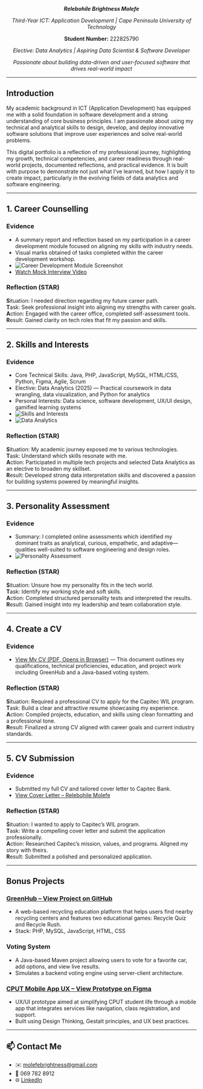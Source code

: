 <p align="center"><i><b>Relebohile Brightness Molefe</b></i></p>
<p align="center"> <i>Third-Year ICT: Application Development | Cape Peninsula University of Technology</i></p>
<p align="center"> <b>Student Number:</b> 222825790</p>
<p align="center"> <i>Elective: Data Analytics | Aspiring Data Scientist & Software Developer</i></p>
<p align="center"> <i>Passionate about building data-driven and user-focused software that drives real-world impact</i></p>

---

## Introduction

My academic background in ICT (Application Development) has equipped me with a solid foundation in software development and a strong understanding of core business principles. I am passionate about using my technical and analytical skills to design, develop, and deploy innovative software solutions that improve user experiences and solve real-world problems.

This digital portfolio is a reflection of my professional journey, highlighting my growth, technical competencies, and career readiness through real-world projects, documented reflections, and practical evidence. It is built with purpose to demonstrate not just what I’ve learned, but how I apply it to create impact, particularly in the evolving fields of data analytics and software engineering.

---

##  1. Career Counselling

###  Evidence
- A summary report and reflection based on my participation in a career development module focused on aligning my skills with industry needs.
- Visual marks obtained of tasks completed within the career development workshop.
- ![Career Development Module Screenshot](https://github.com/user-attachments/assets/a37b2b66-5e3d-4d68-ad2a-ab98c3b7d7ec)
- [ Watch Mock Interview Video](https://github.com/wil-it2025/cv-tutorial-RelebohileMolefe2/blob/main/Mock-Interview.mp4)

### Reflection (STAR)
**S**ituation: I needed direction regarding my future career path.  
**T**ask: Seek professional insight into aligning my strengths with career goals.  
**A**ction: Engaged with the career office, completed self-assessment tools.  
**R**esult: Gained clarity on tech roles that fit my passion and skills.

---

## 2. Skills and Interests

### Evidence
- Core Technical Skills: Java, PHP, JavaScript, MySQL, HTML/CSS, Python, Figma, Agile, Scrum
- Elective: Data Analytics (2025) — Practical coursework in data wrangling, data visualization, and Python for analytics
- Personal Interests: Data science, software development, UX/UI design, gamified learning systems
- ![Skills and Interests](https://github.com/user-attachments/assets/e7e9987c-3e18-40e1-adb9-35f89d88291f)
- ![Data Analytics](https://github.com/user-attachments/assets/7c2932bc-8e3e-45fc-a394-1f560b641331)

### Reflection (STAR)
**S**ituation: My academic journey exposed me to various technologies.  
**T**ask: Understand which skills resonate with me.  
**A**ction: Participated in multiple tech projects and selected Data Analytics as an elective to broaden my skillset.  
**R**esult: Developed strong data interpretation skills and discovered a passion for building systems powered by meaningful insights.

---

## 3. Personality Assessment

### Evidence
- Summary: I completed online assessments which identified my dominant traits as analytical, curious, empathetic, and adaptive—qualities well-suited to software engineering and design roles.
- ![Personality Assessment](https://github.com/user-attachments/assets/d8ba08c2-e953-451a-be3f-7abe93dc869d)

### Reflection (STAR)
**S**ituation: Unsure how my personality fits in the tech world.  
**T**ask: Identify my working style and soft skills.  
**A**ction: Completed structured personality tests and interpreted the results.  
**R**esult: Gained insight into my leadership and team collaboration style.

---

## 4. Create a CV

### Evidence
- [ View My CV (PDF, Opens in Browser)](https://github.com/RelebohileMolefe2/Digital-Portfolio/blob/main/CV_RB%20MOLEFE.pdf) — This document outlines my qualifications, technical proficiencies, education, and project work including GreenHub and a Java-based voting system.

### Reflection (STAR)
**S**ituation: Required a professional CV to apply for the Capitec WIL program.  
**T**ask: Build a clear and attractive resume showcasing my experience.  
**A**ction: Compiled projects, education, and skills using clean formatting and a professional tone.  
**R**esult: Finalized a strong CV aligned with career goals and current industry standards.

---

## 5. CV Submission

### Evidence
-  Submitted my full CV and tailored cover letter to Capitec Bank.
- [ View Cover Letter – Relebohile Molefe](https://github.com/user-attachments/files/20416170/Cover_Letter_Relebohile_Molefe.pdf)

### Reflection (STAR)
**S**ituation: I wanted to apply to Capitec’s WIL program.  
**T**ask: Write a compelling cover letter and submit the application professionally.  
**A**ction: Researched Capitec’s mission, values, and programs. Aligned my story with theirs.  
**R**esult: Submitted a polished and personalized application.

---

## Bonus Projects

### [GreenHub – View Project on GitHub](https://github.com/RelebohileMolefe2/The-Green-App)
- A web-based recycling education platform that helps users find nearby recycling centers and features two educational games: Recycle Quiz and Recycle Rush.
- Stack: PHP, MySQL, JavaScript, HTML, CSS

### Voting System
- A Java-based Maven project allowing users to vote for a favorite car, add options, and view live results.
- Simulates a backend voting engine using server-client architecture.

### [CPUT Mobile App UX – View Prototype on Figma](https://www.figma.com/design/b4mUdN8BMIPPPFup6pqAbn/Multimedia-wireframes?node-id=672-816&p=f&t=O1taqhSortrVvLPO-0)
- UX/UI prototype aimed at simplifying CPUT student life through a mobile app that integrates services like navigation, class registration, and support.
- Built using Design Thinking, Gestalt principles, and UX best practices.

---

## 📫 Contact Me
- ✉️ molefebrightness@gmail.com  
- 📱 069 782 8912  
- 🌐 [LinkedIn](https://www.linkedin.com/in/relebohile-molefe-2a2a4b234)

